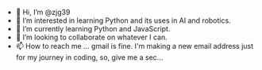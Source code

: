 - 👋 Hi, I’m @zjg39
- 👀 I’m interested in learning Python and its uses in AI and robotics.
- 🌱 I’m currently learning Python and JavaScript.
- 💞️ I’m looking to collaborate on whatever I can.
- 📫 How to reach me ... gmail is fine.  I'm making a new email address just for my journey in coding, so, give me a sec...

<!---
zjg39/zjg39 is a ✨ special ✨ repository because its `README.md` (this file) appears on your GitHub profile.
You can click the Preview link to take a look at your changes.
--->
